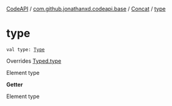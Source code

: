 [CodeAPI](../../index.md) / [com.github.jonathanxd.codeapi.base](../index.md) / [Concat](index.md) / [type](.)

# type

`val type: `[`Type`](http://docs.oracle.com/javase/6/docs/api/java/lang/reflect/Type.html)

Overrides [Typed.type](../-typed/type.md)

Element type

**Getter**

Element type

